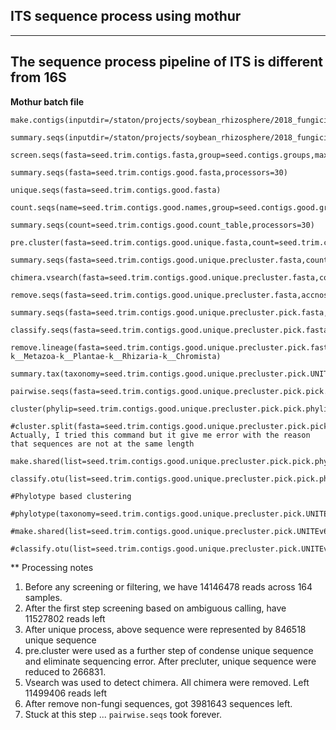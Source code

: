 ## ITS sequence process using mothur

----
The sequence process pipeline of ITS is different from 16S
----

**Mothur batch file**

```
make.contigs(inputdir=/staton/projects/soybean_rhizosphere/2018_fungicide/seed_treatment/ITS/00_raw_fastq,outputdir=/staton/projects/soybean_rhizosphere/2018_fungicide/seed_treatment/ITS/02_mothur,file=seed.file,oligos=seed.oligo,processors=30)

summary.seqs(inputdir=/staton/projects/soybean_rhizosphere/2018_fungicide/seed_treatment/ITS/02_mothur,fasta=seed.trim.contigs.fasta,processors=30)

screen.seqs(fasta=seed.trim.contigs.fasta,group=seed.contigs.groups,maxambig=0,maxlength=462,processors=30)

summary.seqs(fasta=seed.trim.contigs.good.fasta,processors=30)

unique.seqs(fasta=seed.trim.contigs.good.fasta)

count.seqs(name=seed.trim.contigs.good.names,group=seed.contigs.good.groups)

summary.seqs(count=seed.trim.contigs.good.count_table,processors=30)

pre.cluster(fasta=seed.trim.contigs.good.unique.fasta,count=seed.trim.contigs.good.count_table,diffs=3,processors=30)

summary.seqs(fasta=seed.trim.contigs.good.unique.precluster.fasta,count=seed.trim.contigs.good.unique.precluster.count_table)

chimera.vsearch(fasta=seed.trim.contigs.good.unique.precluster.fasta,count=seed.trim.contigs.good.unique.precluster.count_table,dereplicate=t,processors=30)

remove.seqs(fasta=seed.trim.contigs.good.unique.precluster.fasta,accnos=seed.trim.contigs.good.unique.precluster.denovo.vsearch.accnos)

summary.seqs(fasta=seed.trim.contigs.good.unique.precluster.pick.fasta,count=seed.trim.contigs.good.unique.precluster.denovo.vsearch.pick.count_table,processors=30)

classify.seqs(fasta=seed.trim.contigs.good.unique.precluster.pick.fasta,count=seed.trim.contigs.good.unique.precluster.denovo.vsearch.pick.count_table,reference=UNITEv6_sh_97.fasta,taxonomy=UNITEv6_sh_97.tax,cutoff=80,processors=30)

remove.lineage(fasta=seed.trim.contigs.good.unique.precluster.pick.fasta,count=seed.trim.contigs.good.unique.precluster.denovo.vsearch.pick.count_table,taxonomy=seed.trim.contigs.good.unique.precluster.pick.UNITEv6_sh_97.wang.taxonomy,taxon=unknown-k__Metazoa-k__Plantae-k__Rhizaria-k__Chromista)

summary.tax(taxonomy=seed.trim.contigs.good.unique.precluster.pick.UNITEv6_sh_97.wang.pick.taxonomy,count=seed.trim.contigs.good.unique.precluster.denovo.vsearch.pick.pick.count_table)

pairwise.seqs(fasta=seed.trim.contigs.good.unique.precluster.pick.pick.fasta,cutoff=0.1,align=needleman,output=lt,countends=T,calc=onegap,processors=30)

cluster(phylip=seed.trim.contigs.good.unique.precluster.pick.pick.phylip.dist,count=seed.trim.contigs.good.unique.precluster.denovo.vsearch.pick.pick.count_table,method=opti,cutoff=0.03,processors=30)

#cluster.split(fasta=seed.trim.contigs.good.unique.precluster.pick.pick.fasta,count=seed.trim.contigs.good.unique.precluster.denovo.vsearch.pick.pick.count_table,taxonomy=seed.trim.contigs.good.unique.precluster.pick.UNITEv6_sh_97.wang.pick.taxonomy,splitmethod=classify,taxlevel=4,cutoff=0.03,processors=30) Actually, I tried this command but it give me error with the reason that sequences are not at the same length

make.shared(list=seed.trim.contigs.good.unique.precluster.pick.pick.phylip.opti_mcc.list,count=seed.trim.contigs.good.unique.precluster.denovo.vsearch.pick.pick.count_table,label=0.03)

classify.otu(list=seed.trim.contigs.good.unique.precluster.pick.pick.phylip.opti_mcc.list,count=seed.trim.contigs.good.unique.precluster.denovo.vsearch.pick.pick.count_table,taxonomy=seed.trim.contigs.good.unique.precluster.pick.UNITEv6_sh_97.wang.pick.taxonomy,label=0.03)

#Phylotype based clustering

#phylotype(taxonomy=seed.trim.contigs.good.unique.precluster.pick.UNITEv6_sh_97.wang.pick.taxonomy)

#make.shared(list=seed.trim.contigs.good.unique.precluster.pick.UNITEv6_sh_97.wang.pick.tx.list,count=seed.trim.contigs.good.unique.precluster.denovo.vsearch.pick.pick.count_table,label=1)

#classify.otu(list=seed.trim.contigs.good.unique.precluster.pick.UNITEv6_sh_97.wang.pick.tx.list,count=seed.trim.contigs.good.unique.precluster.denovo.vsearch.pick.pick.count_table,taxonomy=seed.trim.contigs.good.unique.precluster.pick.UNITEv6_sh_97.wang.pick.taxonomy,label=1)
```

** Processing notes

1. Before any screening or filtering, we have 14146478 reads across 164 samples.
2. After the first step screening based on ambiguous calling, have 11527802 reads left
3. After unique process, above sequence were represented by 846518 unique sequence
4. pre.cluster were used as a further step of condense unique sequence and eliminate sequencing error. After precluter, unique sequence were reduced to 266831.
5. Vsearch was used to detect chimera. All chimera were removed. Left 11499406 reads left
6. After remove non-fungi sequences, got 3981643 sequences left.
7. Stuck at this step ... ``pairwise.seqs`` took forever.






